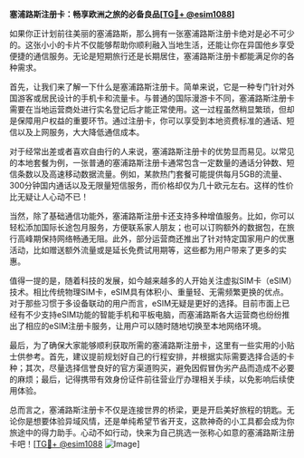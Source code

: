 **塞浦路斯注册卡：畅享欧洲之旅的必备良品[[TG💪+ @esim1088](https://t.me/s/esim1088)]**

如果你正计划前往美丽的塞浦路斯，那么拥有一张塞浦路斯注册卡绝对是必不可少的。这张小小的卡片不仅能够帮助你顺利融入当地生活，还能让你在异国他乡享受便捷的通信服务。无论是短期旅行还是长期居住，塞浦路斯注册卡都能满足你的各种需求。

首先，让我们来了解一下什么是塞浦路斯注册卡。简单来说，它是一种专门针对外国游客或居民设计的手机卡和流量卡。与普通的国际漫游卡不同，塞浦路斯注册卡需要在当地运营商处进行实名登记后才能正常使用。这一过程虽然稍显繁琐，但却是保障用户权益的重要环节。通过注册卡，你可以享受到本地资费标准的通话、短信以及上网服务，大大降低通信成本。

对于经常出差或者喜欢自由行的人来说，塞浦路斯注册卡的优势显而易见。以常见的本地套餐为例，一张普通的塞浦路斯注册卡通常包含一定数量的通话分钟数、短信条数以及高速移动数据流量。例如，某款热门套餐可能提供每月5GB的流量、300分钟国内通话以及无限量短信服务，而价格却仅为几十欧元左右。这样的性价比无疑让人心动不已！

当然，除了基础通信功能外，塞浦路斯注册卡还支持多种增值服务。比如，你可以轻松添加国际长途包月服务，方便联系家人朋友；也可以订购额外的数据包，在旅行高峰期保持网络畅通无阻。此外，部分运营商还推出了针对特定国家用户的优惠活动，比如赠送额外流量或是延长免费试用期等，这些都为用户带来了更多的实惠。

值得一提的是，随着科技的发展，如今越来越多的人开始关注虚拟SIM卡（eSIM）技术。相比传统物理SIM卡，eSIM具有体积小、重量轻、无需频繁更换的优点。对于那些习惯于多设备联动的用户而言，eSIM无疑是更好的选择。目前市面上已经有不少支持eSIM功能的智能手机和平板电脑，而塞浦路斯各大运营商也纷纷推出了相应的eSIM注册卡服务，让用户可以随时随地切换至本地网络环境。

最后，为了确保大家能够顺利获取所需的塞浦路斯注册卡，这里有一些实用的小贴士供参考。首先，建议提前规划好自己的行程安排，并根据实际需要选择合适的卡种；其次，尽量选择信誉良好的官方渠道购买，避免因假冒伪劣产品而造成不必要的麻烦；最后，记得携带有效身份证件前往营业厅办理相关手续，以免影响后续使用体验。

总而言之，塞浦路斯注册卡不仅是连接世界的桥梁，更是开启美好旅程的钥匙。无论你是想要体验异域风情，还是单纯希望节省开支，这款神奇的小工具都会成为你旅途中的得力助手。心动不如行动，快来为自己挑选一张称心如意的塞浦路斯注册卡吧！[[TG💪+ @esim1088](https://t.me/s/esim1088) ![Image](https://i.postimg.cc/4NQfJmqS/Snipaste-2025-05-13-00-14-12.png)]